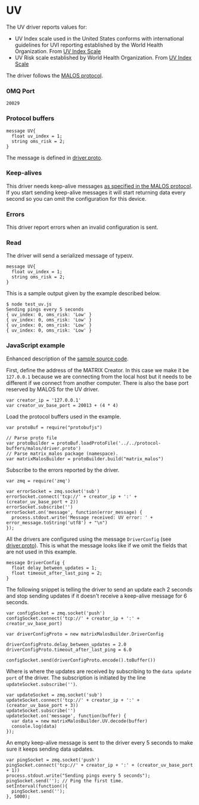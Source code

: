 # UV

The UV driver reports values for:

* UV Index scale used in the United States conforms with international guidelines for UVI reporting established by the World Health Organization.  From [UV Index Scale](https://www.epa.gov/sunsafety/uv-index-scale-0) 
* UV Risk scale established by World Health Organization. From [UV Index Scale](https://www.epa.gov/sunsafety/uv-index-scale-0)

The driver follows the [MALOS protocol](../index.md#protocol).

### 0MQ Port
```
20029
```

### Protocol buffers

```
message UV{
  float uv_index = 1;
  string oms_risk = 2;
}
```

The message is defined in [driver.proto](https://github.com/matrix-io/protocol-buffers/blob/master/malos/driver.proto).

### Keep-alives

This driver needs keep-alive messages [as specified in the MALOS protocol](https:////github.com/matrix-io/matrix-creator-malos/blob/master/README.md#keep-alive-port).
If you start sending keep-alive messages it will start returning data every second so you can omit the configuration for this device.


### Errors

This driver report errors when an invalid configuration is sent.

### Read

The driver will send a serialized message of type`UV`.

```
message UV{
  float uv_index = 1;
  string oms_risk = 2;
}
```

This is a sample output given by the example described below.

```
$ node test_uv.js 
Sending pings every 5 seconds
{ uv_index: 0, oms_risk: 'Low' }
{ uv_index: 0, oms_risk: 'Low' }
{ uv_index: 0, oms_risk: 'Low' }
{ uv_index: 0, oms_risk: 'Low' }
```

### JavaScript example

Enhanced description of the [sample source code](https://github.com/matrix-io/matrix-creator-malos/blob/master/src/js_test/test_uv.js).

First, define the address of the MATRIX Creator. In this case we make it be `127.0.0.1`
because we are connecting from the local host but it needs to be different if we
connect from another computer. There is also the base port reserved by MALOS for
the UV driver.

```
var creator_ip = '127.0.0.1'
var creator_uv_base_port = 20013 + (4 * 4) 
```

Load the protocol buffers used in the example.

```
var protoBuf = require("protobufjs")

// Parse proto file
var protoBuilder = protoBuf.loadProtoFile('../../protocol-buffers/malos/driver.proto')
// Parse matrix_malos package (namespace).
var matrixMalosBuilder = protoBuilder.build("matrix_malos")
```

Subscribe to the errors reported by the driver. 

```
var zmq = require('zmq')

var errorSocket = zmq.socket('sub')
errorSocket.connect('tcp://' + creator_ip + ':' + (creator_uv_base_port + 2))
errorSocket.subscribe('')
errorSocket.on('message', function(error_message) {
  process.stdout.write('Message received: UV error: ' + error_message.toString('utf8') + "\n")
});
```
All the drivers are configured using the message `DriverConfig` (see [driver.proto](https://github.com/matrix-io/protocol-buffers/blob/master/malos/driver.proto)).
This is what the message looks like if we omit the fields that are not used in this example.

    message DriverConfig {
      float delay_between_updates = 1;
      float timeout_after_last_ping = 2;
    }

The following snippet is telling the driver to send an update each 2 seconds
and stop sending updates if it doesn't receive a keep-alive message for 6 seconds.

```
var configSocket = zmq.socket('push')
configSocket.connect('tcp://' + creator_ip + ':' + creator_uv_base_port)

var driverConfigProto = new matrixMalosBuilder.DriverConfig

driverConfigProto.delay_between_updates = 2.0
driverConfigProto.timeout_after_last_ping = 6.0

configSocket.send(driverConfigProto.encode().toBuffer())
```

Where is where the updates are received by subscribing to the `data update port` of the driver.
The subscription is initiated by the line `updateSocket.subscribe('')`.

```
var updateSocket = zmq.socket('sub')
updateSocket.connect('tcp://' + creator_ip + ':' + (creator_uv_base_port + 3))
updateSocket.subscribe('')
updateSocket.on('message', function(buffer) {
  var data = new matrixMalosBuilder.UV.decode(buffer)
  console.log(data)
});
```
An empty keep-alive message is sent to the driver every 5 seconds to make sure it keeps
sending data updates.

```
var pingSocket = zmq.socket('push')
pingSocket.connect('tcp://' + creator_ip + ':' + (creator_uv_base_port + 1))
process.stdout.write("Sending pings every 5 seconds");
pingSocket.send(''); // Ping the first time.
setInterval(function(){
  pingSocket.send('');
}, 5000);
```
